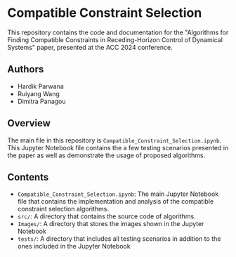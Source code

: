 # Compatible Constraint Selection

This repository contains the code and documentation for the "Algorithms for Finding Compatible Constraints in Receding-Horizon Control of Dynamical Systems" paper, presented at the ACC 2024 conference.

## Authors
- Hardik Parwana
- Ruiyang Wang
- Dimitra Panagou

## Overview

The main file in this repository is `Compatible_Constraint_Selection.ipynb`. This Jupyter Notebook file contains the a few testing scenarios presented in the paper as well as demonstrate the usage of proposed algorithms. 

## Contents

- `Compatible_Constraint_Selection.ipynb`: The main Jupyter Notebook file that contains the implementation and analysis of the compatible constraint selection algorithms.
- `src/`: A directory that contains the source code of algorithms.
- `Images/`: A directory that stores the images shown in the Jupyter Notebook
- `tests/`: A directory that includes all testing scenarios in addition to the ones included in the Jupyter Notebook

